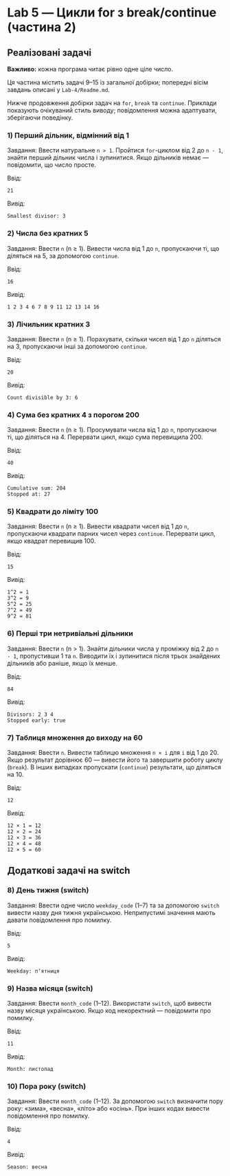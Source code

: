 # Lab 5 — Цикли for з break/continue (частина 2)
## Реалізовані задачі

**Важливо:** кожна програма читає рівно одне ціле число.

Ця частина містить задачі 9–15 із загальної добірки; попередні вісім завдань описані у `Lab-4/Readme.md`.

Нижче продовження добірки задач на `for`, `break` та `continue`. Приклади показують очікуваний стиль виводу; повідомлення можна адаптувати, зберігаючи поведінку.

### 1) Перший дільник, відмінний від 1
Завдання: Ввести натуральне `n > 1`. Пройтися `for`-циклом від 2 до `n - 1`, знайти перший дільник числа і зупинитися. Якщо дільників немає — повідомити, що число просте.

Ввід:
```
21
```
Вивід:
```
Smallest divisor: 3
```

### 2) Числа без кратних 5
Завдання: Ввести `n` (n ≥ 1). Вивести числа від 1 до `n`, пропускаючи ті, що діляться на 5, за допомогою `continue`.

Ввід:
```
16
```
Вивід:
```
1 2 3 4 6 7 8 9 11 12 13 14 16
```

### 3) Лічильник кратних 3
Завдання: Ввести `n` (n ≥ 1). Порахувати, скільки чисел від 1 до `n` діляться на 3, пропускаючи інші за допомогою `continue`.

Ввід:
```
20
```
Вивід:
```
Count divisible by 3: 6
```

### 4) Сума без кратних 4 з порогом 200
Завдання: Ввести `n` (n ≥ 1). Просумувати числа від 1 до `n`, пропускаючи ті, що діляться на 4. Перервати цикл, якщо сума перевищила 200.

Ввід:
```
40
```
Вивід:
```
Cumulative sum: 204
Stopped at: 27
```

### 5) Квадрати до ліміту 100
Завдання: Ввести `n` (n ≥ 1). Вивести квадрати чисел від 1 до `n`, пропускаючи квадрати парних чисел через `continue`. Перервати цикл, якщо квадрат перевищив 100.

Ввід:
```
15
```
Вивід:
```
1^2 = 1
3^2 = 9
5^2 = 25
7^2 = 49
9^2 = 81
```

### 6) Перші три нетривіальні дільники
Завдання: Ввести `n` (n > 1). Знайти дільники числа у проміжку від 2 до `n - 1`, пропустивши 1 та `n`. Виводити їх і зупинитися після трьох знайдених дільників або раніше, якщо їх менше.

Ввід:
```
84
```
Вивід:
```
Divisors: 2 3 4
Stopped early: true
```

### 7) Таблиця множення до виходу на 60
Завдання: Ввести `n`. Вивести таблицю множення `n × i` для `i` від 1 до 20. Якщо результат дорівнює 60 — вивести його та завершити роботу циклу (`break`). В інших випадках пропускати (`continue`) результати, що діляться на 10.

Ввід:
```
12
```
Вивід:
```
12 × 1 = 12
12 × 2 = 24
12 × 3 = 36
12 × 4 = 48
12 × 5 = 60
```

## Додаткові задачі на switch

### 8) День тижня (switch)
Завдання: Ввести одне число `weekday_code` (1–7) та за допомогою `switch` вивести назву дня тижня українською. Неприпустимі значення мають давати повідомлення про помилку.

Ввід:
```
5
```
Вивід:
```
Weekday: пʼятниця
```

### 9) Назва місяця (switch)
Завдання: Ввести `month_code` (1–12). Використати `switch`, щоб вивести назву місяця українською. Якщо код некоректний — повідомити про помилку.

Ввід:
```
11
```
Вивід:
```
Month: листопад
```

### 10) Пора року (switch)
Завдання: Ввести `month_code` (1–12). За допомогою `switch` визначити пору року: «зима», «весна», «літо» або «осінь». При інших кодах вивести повідомлення про помилку.

Ввід:
```
4
```
Вивід:
```
Season: весна
```
